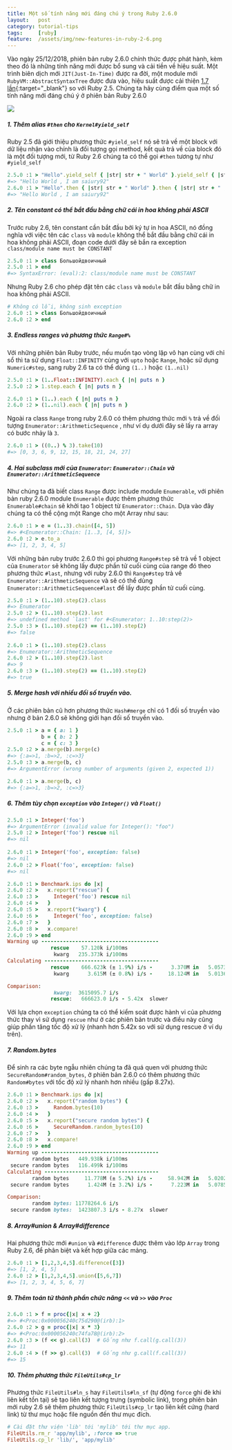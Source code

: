 ```yaml
---
title: Một số tính năng mới đáng chú ý trong Ruby 2.6.0
layout:   post
category: tutorial-tips
tags:     [ruby]
feature:  /assets/img/new-features-in-ruby-2-6.png
---
```

Vào ngày 25/12/2018, phiên bản ruby 2.6.0 chính thức được phát hành, kèm theo đó là những tính năng mới được bổ sung và
cải tiền về hiệu suất. Một trình biên dịch mới `JIT(Just-In-Time)` được ra đời, một module mới `RubyVM::AbstractSyntaxTree`
được đưa vào, hiệu suất được cải thiện [1.7 lần](https://gist.github.com/saiury92/16d81d7d2a65fdcf1dca71bae4835ebb){:target="_blank"}
 so với Ruby 2.5. Chúng ta hãy cùng điểm qua một số tính năng mới đáng chú ý ở phiên bản Ruby 2.6.0
 
 <!--more-->
![](/assets/img/ruby-releases.png?style=center)

##### 1. Thêm alias `#then` cho `Kernel#yield_self`
Ruby 2.5 đã giới thiệu phương thức `#yield_self` nó sẽ trả về một block với dữ liệu nhận vào chính là đối tượng gọi method,
kết quả trả về của block đó là một đối tượng mới, từ Ruby 2.6 chúng ta có thể gọi `#then` tương tự như `#yield_self`

```ruby
2.5.0 :1 > "Hello".yield_self { |str| str + " World" }.yield_self { |str| str + " , I am saiury92" }
#=> "Hello World , I am saiury92"
2.6.0 :1 > "Hello".then { |str| str + " World" }.then { |str| str + " , I am saiury92" } 
#=> "Hello World , I am saiury92" 
```
##### 2. Tên constant có thể bắt đầu bằng chữ cái in hoa không phải ASCII
Trước ruby 2.6, tên constant cần bắt đầu bởi ký tự in hoa ASCII, nó đồng nghĩa với việc tên các `class` và `module` không thể
bắt đầu bằng chữ cái in hoa không phải ASCII, đoạn code dưới đây sẽ bắn ra exception `class/module name must be CONSTANT`

```ruby
2.5.0 :1 > class Большойдвоичный
2.5.0 :1 > end
#=> SyntaxError: (eval):2: class/module name must be CONSTANT
```
Nhưng Ruby 2.6 cho phép đặt tên các `class` và `module` bắt đầu bằng chữ in hoa không phải ASCII.
```ruby
# Không có lỗi, không sinh exception
2.6.0 :1 > class Большойдвоичный
2.6.0 :2 > end
```

##### 3. Endless ranges và phương thức `Range#%`
Với những phiên bản Ruby trước, nếu muốn tạo vòng lặp vô hạn cùng với chỉ sổ thì ta sử dụng `Float::INFINITY` cùng với `upto`
hoặc `Range`, hoặc sử dụng `Numeric#step`, sang ruby 2.6 ta có thể dùng `(1..)` hoặc `(1..nil)`
```ruby
2.5.0 :1 > (1..Float::INFINITY).each { |n| puts n }
2.5.0 :2 > 1.step.each { |n| puts n }

2.6.0 :1 > (1..).each { |n| puts n }
2.6.0 :2 > (1..nil).each { |n| puts n }
```
Ngoài ra class `Range` trong ruby 2.6.0 có thêm phương thức mới `%` trả về  đối tượng `Enumerator::ArithmeticSequence` ,
như ví dụ dưới đây sẽ lấy ra array có bước nhảy là `3`.
    
```ruby
2.6.0 :1 > ((0..) % 3).take(10)
#=> [0, 3, 6, 9, 12, 15, 18, 21, 24, 27]
```

##### 4. Hai subclass mới của `Enumerator`: `Enumerator::Chain` và `Enumerator::ArithmeticSequence`

Như chúng ta đã biết class `Range` được include module `Enumerable`, với phiên bản ruby 2.6.0 module `Enumerable` được thêm
phương thức `Enumerable#chain` sẽ khởi tạo 1 object từ `Enumerator::Chain`. Dựa vào đây chúng ta có thể cộng 
một Range cho một Array như sau:

```ruby
2.6.0 :1 > e = (1..3).chain([4, 5])
#=> #<Enumerator::Chain: [1..3, [4, 5]]> 
2.6.0 :2 > e.to_a
#=> [1, 2, 3, 4, 5]
```

Với những bản ruby trước 2.6.0 thì gọi phương `Range#step` sẽ trả về 1 object của `Enumerator` sẽ không lấy được phần tử cuối cùng
của range đó theo phương thức `#last`, nhưng với ruby 2.6.0 thì `Range#step` trả về `Enumerator::ArithmeticSequence` và sẽ có 
thể dùng `Enumerator::ArithmeticSequence#last` để lấy được phần tử cuối cùng.

```ruby
2.5.0 :1 > (1..10).step(2).class
#=> Enumerator
2.5.0 :2 > (1..10).step(2).last
#=> undefined method `last' for #<Enumerator: 1..10:step(2)>
2.5.0 :3 > (1..10).step(2) == (1..10).step(2)
#=> false
 
2.6.0 :1 > (1..10).step(2).class
#=> Enumerator::ArithmeticSequence
2.6.0 :2 > (1..10).step(2).last
#=> 9
2.6.0 :3 > (1..10).step(2) == (1..10).step(2)
#=> true
```

##### 5. Merge hash với nhiều đối số truyền vào.
Ở các phiên bản cũ hơn phương thức `Hash#merge` chỉ có 1 đối số truyền vào nhưng ở bản 2.6.0 sẽ không giới hạn đối
số truyền vào.
```ruby
2.5.0 :1 > a = { a: 1 }
           b = { b: 2 }
           c = { c: 3 }
2.5.0 :2 > a.merge(b).merge(c)
#=> {:a=>1, :b=>2, :c=>3}
2.5.0 :3 > a.merge(b, c)
#=> ArgumentError (wrong number of arguments (given 2, expected 1))

2.6.0 :1 > a.merge(b, c)
#=> {:a=>1, :b=>2, :c=>3}
```
##### 6. Thêm tùy chọn `exception` vào `Integer()` và `Float()`
```ruby
2.5.0 :1 > Integer('foo')
#=> ArgumentError (invalid value for Integer(): "foo")
2.5.0 :2 > Integer('foo') rescue nil
#=> nil
 
2.6.0 :1 > Integer('foo', exception: false)
#=> nil
2.6.0 :2 > Float('foo', exception: false)
#=> nil 

2.6.0 :1 > Benchmark.ips do |x|
2.6.0 :2 >   x.report("rescue") {
2.6.0 :3 >     Integer('foo') rescue nil
2.6.0 :4 >   }
2.6.0 :5 >   x.report("kwarg") {
2.6.0 :6 >     Integer('foo', exception: false)
2.6.0 :7 >   }
2.6.0 :8 >   x.compare!
2.6.0 :9 > end
Warming up --------------------------------------
              rescue    57.120k i/100ms
               kwarg   235.373k i/100ms
Calculating -------------------------------------
              rescue    666.623k (± 1.9%) i/s -      3.370M in   5.057321s
               kwarg      3.615M (± 0.8%) i/s -     18.124M in   5.013689s

Comparison:
               kwarg:  3615095.7 i/s
              rescue:   666623.0 i/s - 5.42x  slower
```
Với lựa chọn `exception` chúng ta có thể kiểm soát được hành vi của phương thức thay vì sử dụng `rescue` như ở các phiên bản
trước và điều này cũng giúp phần tăng tốc độ xử lý (nhanh hơn 5.42x so với sử dụng rescue ở ví dụ trên).

##### 7. Random.bytes
Để sinh ra các byte ngẫu nhiên chúng ta đã quá quen với phương thức `SecureRandom#random_bytes`, ở phiên bản 2.6.0 có
thêm phương thức `Random#bytes` với tốc độ xử lý nhanh hơn nhiều (gấp 8.27x).

```ruby
2.6.0 :1 > Benchmark.ips do |x|
2.6.0 :2 >   x.report("random bytes") {
2.6.0 :3 >     Random.bytes(10)
2.6.0 :4 >   }
2.6.0 :5 >   x.report("secure random bytes") {
2.6.0 :6 >     SecureRandom.random_bytes(10)
2.6.0 :7 >   }
2.6.0 :8 >   x.compare!
2.6.0 :9 > end
Warming up --------------------------------------
        random bytes   449.938k i/100ms
 secure random bytes   116.499k i/100ms
Calculating -------------------------------------
        random bytes     11.778M (± 5.2%) i/s -     58.942M in   5.020230s
 secure random bytes      1.424M (± 3.2%) i/s -      7.223M in   5.078557s

Comparison:
        random bytes: 11778264.6 i/s
 secure random bytes:  1423807.3 i/s - 8.27x  slower
```

##### 8. Array#union & Array#difference
Hai phương thức mới `#union` và `#difference` được thêm vào lớp `Array` trong Ruby 2.6, để phân biệt và kết hợp giữa các
mảng.

```ruby
2.6.0 :1 > [1,2,3,4,5].difference([3])
#=> [1, 2, 4, 5] 
2.6.0 :2 > [1,2,3,4,5].union([5,6,7])
#=> [1, 2, 3, 4, 5, 6, 7]
```

##### 9. Thêm toán tử thành phần chức năng `<<` và `>>` vào `Proc`

```ruby
2.6.0 :1 > f = proc{|x| x + 2}
#=> #<Proc:0x000056240c75d290@(irb):1> 
2.6.0 :2 > g = proc{|x| x * 3}
#=> #<Proc:0x000056240c74fa78@(irb):2> 
2.6.0 :3 > (f << g).call(3)  # Gống như f.call(g.call(3))
#=> 11
2.6.0 :4 > (f >> g).call(3)  # Gống như g.call(f.call(3))
#=> 15
```

##### 10. Thêm phương thức `FileUtils#cp_lr`

Phương thức `FileUtils#ln_s` hay `FileUtils#ln_sf` (tự động `force` ghi đè khi liên kết tồn tại) sẽ tạo liên kết tượng trưng
(symbolic link), trong phiên bản mới ruby 2.6 sẽ thêm phương thức `FileUtils#cp_lr`  tạo liên kết cứng (hard link) từ thư mục
hoặc file nguồn đến thư mục đích.

```ruby
# Cài đặt thư viện 'lib' tới 'mylib' tới thư mục app.
FileUtils.rm_r 'app/mylib', :force => true
FileUtils.cp_lr 'lib/', 'app/mylib'
```